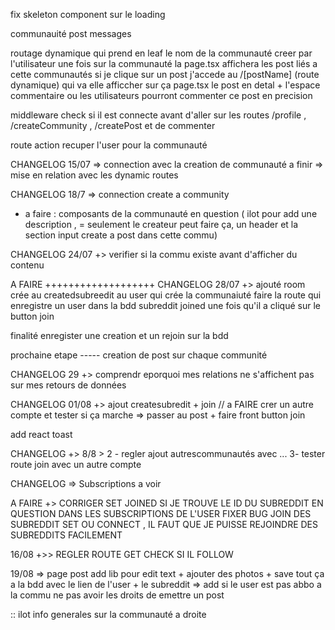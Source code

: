 fix skeleton component sur le loading

communauité
    post 
        messages



routage dynamique qui prend en leaf le nom de la communauté creer par l'utilisateur 
    une fois sur la communauté la page.tsx affichera les post liés a cette communautés
        si je clique sur un post j'accede au /[postName] (route dynamique) qui va elle afficcher sur ça page.tsx le post en detal + l'espace commentaire ou les utilisateurs pourront commenter ce post en precision  


middleware check si il est connecte avant d'aller sur les routes /profile , /createCommunity , /createPost et de commenter

route action recuper l'user pour la communauté

CHANGELOG 15/07 => connection avec la creation de communauté
a finir => mise en relation avec les dynamic routes

CHANGELOG 18/7 => connection create a community
- a faire  : composants de la communauté en question ( ilot pour add une description , = seulement le createur peut faire ça, un header et la section input create a post dans cette commu)

CHANGELOG 24/07 +> verifier si la commu existe avant d'afficher du contenu

A FAIRE +++++++++++++++++++
CHANGELOG 28/07 +> ajouté room crée au createdsubreedit au user qui crée la communaiuté
faire la route qui enregistre un user dans la bdd subreddit joined une fois qu'il a cliqué sur le button join 

finalité enregister une creation et un rejoin sur la bdd

prochaine etape -----
creation de post sur chaque communité

CHANGELOG 29 +> comprendr eporquoi mes relations ne s'affichent pas sur mes retours de données

CHANGELOG 01/08 +> ajout createsubredit + join // a FAIRE crer un autre compte et tester si ça marche 
=> passer au post + faire front button join 

add react toast

CHANGELOG +> 8/8 > 
2 - regler ajout autrescommunautés avec ...
3- tester route join avec un autre compte

CHANGELOG => 
Subscriptions a voir

A FAIRE +> CORRIGER SET JOINED SI JE TROUVE LE ID DU SUBREDDIT EN QUESTION DANS LES SUBSCRIPTIONS DE L'USER
FIXER BUG JOIN DES SUBREDDIT SET OU CONNECT , IL FAUT QUE JE PUISSE REJOINDRE DES SUBREDDITS FACILEMENT

16/08
+>> REGLER ROUTE GET CHECK SI IL FOLLOW 


19/08 => page post add lib pour edit text + ajouter des photos + save tout ça a la bdd avec le lien de l'user + le subreddit 
=> add si le user est pas abbo a la commu ne pas avoir les droits de emettre un post

:: ilot info generales sur la communauté a droite